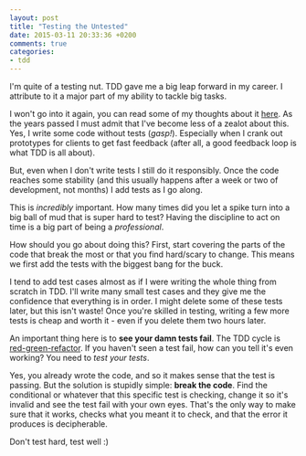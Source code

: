 ```yaml
---
layout: post
title: "Testing the Untested"
date: 2015-03-11 20:33:36 +0200
comments: true
categories: 
- tdd
---
```


I'm quite of a testing nut. TDD gave me a big leap forward in my career. I attribute to it a major part of my ability to tackle big tasks.

I won't go into it again, you can read some of my thoughts about it [here](/2012/01/06/looking-back-on-18-months-of-testing-and-tdd-at-a-startup/). As the years passed I must admit that I've become less of a zealot about this. Yes, I write some code without tests (*gasp!*). Especially when I crank out prototypes for clients to get fast feedback (after all, a good feedback loop is what TDD is all about).

But, even when I don't write tests I still do it responsibly. Once the code reaches some stability (and this usually happens after a week or two of development, not months) I add tests as I go along.

This is *incredibly* important. How many times did you let a spike turn into a big ball of mud that is super hard to test? Having the discipline to act on time is a big part of being a *professional*.

How should you go about doing this? First, start covering the parts of the code that break the most or that you find hard/scary to change. This means we first add the tests with the biggest bang for the buck.

I tend to add test cases almost as if I were writing the whole thing from scratch in TDD. I'll write many small test cases and they give me the confidence that everything is in order. I might delete some of these tests later, but this isn't waste! Once you're skilled in testing, writing a few more tests is cheap and worth it - even if you delete them two hours later.

An important thing here is to **see your damn tests fail**. The TDD cycle is [red-green-refactor](http://www.jamesshore.com/Blog/Red-Green-Refactor.html). If you haven't seen a test fail, how can you tell it's even working? You need to *test your tests*.

Yes, you already wrote the code, and so it makes sense that the test is passing. But the solution is stupidly simple: **break the code**. Find the conditional or whatever that this specific test is checking, change it so it's invalid and see the test fail with your own eyes. That's the only way to make sure that it works, checks what you meant it to check, and that the error it produces is decipherable.

Don't test hard, test well :)
